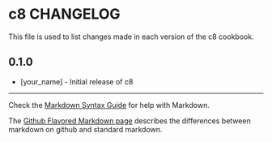 c8 CHANGELOG
============

This file is used to list changes made in each version of the c8 cookbook.

0.1.0
-----
- [your_name] - Initial release of c8

- - -
Check the [Markdown Syntax Guide](http://daringfireball.net/projects/markdown/syntax) for help with Markdown.

The [Github Flavored Markdown page](http://github.github.com/github-flavored-markdown/) describes the differences between markdown on github and standard markdown.
